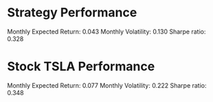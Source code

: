 # Strategy Performance
Monthly Expected Return: 0.043
Monthly Volatility: 0.130
Sharpe ratio: 0.328
# Stock TSLA Performance
Monthly Expected Return: 0.077
Monthly Volatility: 0.222
Sharpe ratio: 0.348

